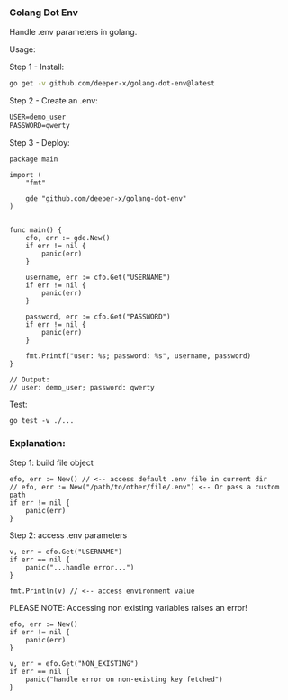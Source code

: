 ### Golang Dot Env

Handle .env parameters in golang.

Usage:

Step 1 - Install:
```sh
go get -v github.com/deeper-x/golang-dot-env@latest
```

Step 2 - Create an .env:
```txt
USER=demo_user
PASSWORD=qwerty
```

Step 3 - Deploy:
```golang
package main

import (
	"fmt"

	gde "github.com/deeper-x/golang-dot-env"
)


func main() {
	cfo, err := gde.New()
	if err != nil {
		panic(err)
	}

	username, err := cfo.Get("USERNAME")
	if err != nil {
		panic(err)
	}

	password, err := cfo.Get("PASSWORD")
	if err != nil {
		panic(err)
	}

	fmt.Printf("user: %s; password: %s", username, password)
}

// Output:
// user: demo_user; password: qwerty
```

Test:
```golang
go test -v ./...
```

### Explanation:

Step 1: build file object
```golang
efo, err := New() // <-- access default .env file in current dir
// efo, err := New("/path/to/other/file/.env") <-- Or pass a custom path
if err != nil {
	panic(err)
}
```

Step 2: access .env parameters
```golang
v, err = efo.Get("USERNAME")
if err == nil {
    panic("...handle error...")
}

fmt.Println(v) // <-- access environment value
```

PLEASE NOTE: Accessing non existing variables raises an error!
```golang
efo, err := New()
if err != nil {
    panic(err)
}

v, err = efo.Get("NON_EXISTING")
if err == nil {
    panic("handle error on non-existing key fetched")
}
```

